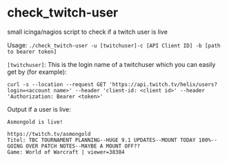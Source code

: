 # check_twitch-user
small icinga/nagios script to check if a twitch user is live

Usage: 
```./check_twitch-user -u [twitchuser]-c [API Client ID] -b [path to bearer token]```

```[twitchuser]```:
This is the login name of a twitchuser which you can easily get by (for example): 
```
curl -s --location --request GET 'https://api.twitch.tv/helix/users?login=<account name>' --header 'client-id: <client id>' --header 'Authorization: Bearer <token>'
```
  

Output if a user is live: 
```
Asmongold is live!

https://twitch.tv/asmongold
Titel: TBC TOURNAMENT PLANNING--HUGE 9.1 UPDATES--MOUNT TODAY 100%--GOING OVER PATCH NOTES--MAYBE A MOUNT OFF??
Game: World of Warcraft | viewer=38384
```
